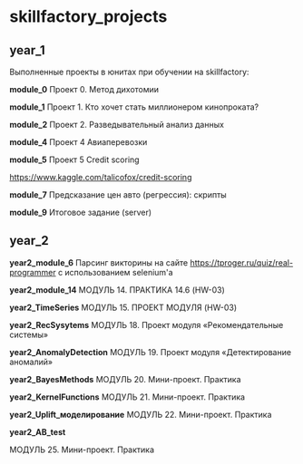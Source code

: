 # skillfactory_projects
## year_1
Выполненные проекты в юнитах при обучении на skillfactory:

**module_0**
Проект 0. Метод дихотомии

**module_1**
Проект 1. Кто хочет стать миллионером кинопроката?

**module_2**
Проект 2. Разведывательный анализ данных

**module_4**
Проект 4 Авиаперевозки

**module_5**
Проект 5 Credit scoring

  https://www.kaggle.com/talicofox/credit-scoring


**module_7**
Предсказание цен авто (регрессия): скрипты

**module_9**
Итоговое задание (server)

## year_2

**year2_module_6**
Парсинг викторины на сайте https://tproger.ru/quiz/real-programmer с использованием selenium'а

**year2_module_14**
МОДУЛЬ 14. ПРАКТИКА 14.6 (HW-03)

**year2_TimeSeries**
МОДУЛЬ 15. ПРОЕКТ МОДУЛЯ (HW-03)

**year2_RecSysytems**
МОДУЛЬ 18. Проект модуля «Рекомендательные системы»

**year2_AnomalyDetection**
МОДУЛЬ 19. Проект модуля «Детектирование аномалий»

**year2_BayesMethods**
МОДУЛЬ 20. Мини-проект. Практика

**year2_KernelFunctions**
МОДУЛЬ 21. Мини-проект. Практика

**year2_Uplift_моделирование**
МОДУЛЬ 22. Мини-проект. Практика

**year2_AB_test**

МОДУЛЬ 25. Мини-проект. Практика

